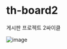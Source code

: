 # th-board2
게시판 프로젝트 2싸이클

![image](https://github.com/devLsy/th-board2/assets/44331989/0b2a7633-b636-483e-9ed0-3b5496eaf7f2) <br>
